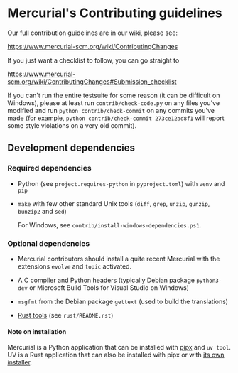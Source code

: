 # Mercurial's Contributing guidelines

Our full contribution guidelines are in our wiki, please see:

<https://www.mercurial-scm.org/wiki/ContributingChanges>

If you just want a checklist to follow, you can go straight to

<https://www.mercurial-scm.org/wiki/ContributingChanges#Submission_checklist>

If you can't run the entire testsuite for some reason (it can be
difficult on Windows), please at least run `contrib/check-code.py` on
any files you've modified and run `python contrib/check-commit` on any
commits you've made (for example, `python contrib/check-commit
273ce12ad8f1` will report some style violations on a very old commit).

## Development dependencies

### Required dependencies

- Python (see `project.requires-python` in `pyproject.toml`) with `venv` and `pip`

- `make` with few other standard Unix tools (`diff`, `grep`, `unzip`, `gunzip`, `bunzip2` and `sed`)

  For Windows, see `contrib/install-windows-dependencies.ps1`.

### Optional dependencies

- Mercurial contributors should install a quite recent Mercurial with the
  extensions `evolve` and `topic` activated.

- A C compiler and Python headers (typically Debian package `python3-dev`
  or Microsoft Build Tools for Visual Studio on Windows)

- `msgfmt` from the Debian package `gettext` (used to build the translations)

- [Rust tools](https://www.rust-lang.org/tools/install) (see `rust/README.rst`)

#### Note on installation

Mercurial is a Python application that can be installed with
[pipx](https://pipx.pypa.io) and `uv tool`. UV is a Rust application that can also be
installed with pipx or with
[its own installer](https://docs.astral.sh/uv/getting-started/installation/).

